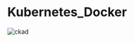 # Kubernetes_Docker

![ckad](https://github.com/Elfn/Kubernetes_CKAD_Prep/assets/29838473/70426e02-957b-4402-b38c-e162c9149aae)

